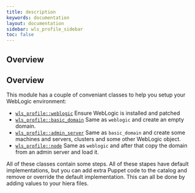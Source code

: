 ```yaml
---
title: description
keywords: documentation
layout: documentation
sidebar: wls_profile_sidebar
toc: false
---
```

## Overview

## Overview

This module has a couple of conveniant classes to help you setup your WebLogic environment:

- [`wls_profile::weblogic`](/docs/wls_profile/weblogic.html)       Ensure WebLogic is installed and patched
- [`wls_profile::basic_domain`](/docs/wls_profile/basic_domain.html)   Same as `weblogic` and create an empty domain.
- [`wls_profile::admin_server`](/docs/wls_profile/admin_server.html)   Same as `basic_domain` and create some machines and servers, clusters and some other WebLogic object.
- [`wls_profile::node`](/docs/wls_profile/node.html)           Same as `weblogic` and after that copy the domain from an admin server and load it.

All of these classes contain some steps. All of these stapes have default implementations, but you can add extra Puppet code to the catalog and remove or override the default implementation. This can all be done by adding values to your hiera files.






